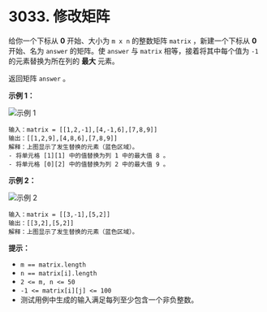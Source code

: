# 3033. 修改矩阵

给你一个下标从 **0** 开始、大小为 `m x n` 的整数矩阵 `matrix` ，新建一个下标从 **0** 开始、名为 `answer` 的矩阵。使 `answer` 与 `matrix` 相等，接着将其中每个值为 `-1` 的元素替换为所在列的 **最大** 元素。

返回矩阵 `answer` 。

**示例 1：**

![示例 1](https://assets.leetcode.com/uploads/2023/12/24/matrix1.png)

```()
输入：matrix = [[1,2,-1],[4,-1,6],[7,8,9]]
输出：[[1,2,9],[4,8,6],[7,8,9]]
解释：上图显示了发生替换的元素（蓝色区域）。
- 将单元格 [1][1] 中的值替换为列 1 中的最大值 8 。
- 将单元格 [0][2] 中的值替换为列 2 中的最大值 9 。
```

**示例 2：**

![示例 2](https://assets.leetcode.com/uploads/2023/12/24/matrix2.png)

```()
输入：matrix = [[3,-1],[5,2]]
输出：[[3,2],[5,2]]
解释：上图显示了发生替换的元素（蓝色区域）。
```

**提示：**

- `m == matrix.length`
- `n == matrix[i].length`
- `2 <= m, n <= 50`
- `-1 <= matrix[i][j] <= 100`
- 测试用例中生成的输入满足每列至少包含一个非负整数。
